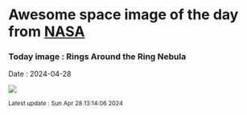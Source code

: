 
# Awesome space image of the day from [NASA](https://api.nasa.gov/)

### Today image : Rings Around the Ring Nebula
Date : 2024-04-28

![](https://apod.nasa.gov/apod/image/2404/M57Ring_HubbleGendler_960.jpg)

<small>Latest update : Sun Apr 28 13:14:06 2024</small>
        